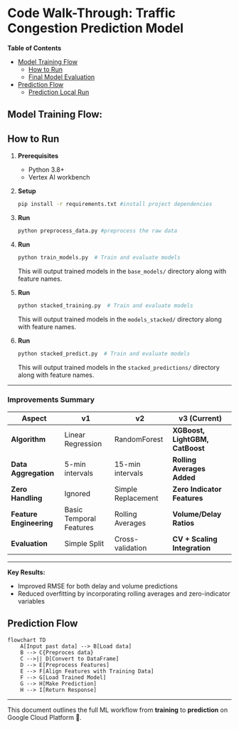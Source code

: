# Code Walk-Through: Traffic Congestion Prediction Model

**Table of Contents**
- [Model Training Flow](#model-training-flow)
    - [How to Run](#how-to-run)
    - [Final Model Evaluation](#final-model-evaluation)
- [Prediction Flow](#prediction-flow)
   - [Prediction Local Run](#prediction-local-run)

## Model Training Flow:

## How to Run

1. **Prerequisites**  
   - Python 3.8+
   - Vertex AI workbench

2. **Setup**  
   ```bash
   pip install -r requirements.txt #install project dependencies
   ```

3. **Run** 
   ```bash
   python preprocess_data.py #preprocess the raw data

4. **Run**  
   ```bash
   python train_models.py  # Train and evaluate models
   ```
   This will output trained models in the `base_models/` directory along with feature names.

5. **Run**  
   ```bash
   python stacked_training.py  # Train and evaluate models
   ```
   This will output trained models in the `models_stacked/` directory along with feature names.

6. **Run**  
   ```bash
   python stacked_predict.py  # Train and evaluate models
   ```
   This will output trained models in the `stacked_predictions/` directory along with feature names.

---

### Improvements Summary

| **Aspect**              | **v1**                          | **v2**                          | **v3** (Current)                |
|--------------------------|---------------------------------|---------------------------------|---------------------------------|
| **Algorithm**            | Linear Regression              | RandomForest                   | **XGBoost, LightGBM, CatBoost** |
| **Data Aggregation**     | 5-min intervals                | 15-min intervals               | **Rolling Averages Added**      |
| **Zero Handling**        | Ignored                        | Simple Replacement             | **Zero Indicator Features**     |
| **Feature Engineering**  | Basic Temporal Features        | Rolling Averages               | **Volume/Delay Ratios**         |
| **Evaluation**           | Simple Split                   | Cross-validation               | **CV + Scaling Integration**    |

---

**Key Results:**
- Improved RMSE for both delay and volume predictions
- Reduced overfitting by incorporating rolling averages and zero-indicator variables

## Prediction Flow

```mermaid
flowchart TD
    A[Input past data] --> B[Load data]
    B --> C{Preproces data}
    C -->|| D[Convert to DataFrame]
    D --> E[Preprocess Features]
    E --> F[Align Features with Training Data]
    F --> G[Load Trained Model]
    G --> H[Make Prediction]
    H --> I[Return Response]
```


---

This document outlines the full ML workflow from **training** to **prediction** on Google Cloud Platform 🚀.

